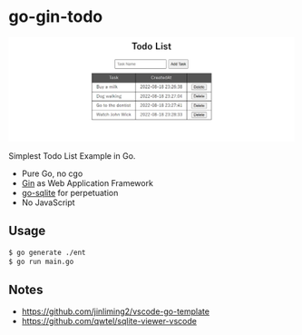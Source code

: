 # go-gin-todo

![screenshot](./docs/screenshot.png)

Simplest Todo List Example in Go.

- Pure Go, no cgo
- [Gin](https://gin-gonic.com/) as Web Application Framework
- [go-sqlite](https://github.com/glebarez/go-sqlite) for perpetuation
- No JavaScript

## Usage

```
$ go generate ./ent
$ go run main.go
```

## Notes

- https://github.com/jinliming2/vscode-go-template
- https://github.com/qwtel/sqlite-viewer-vscode
